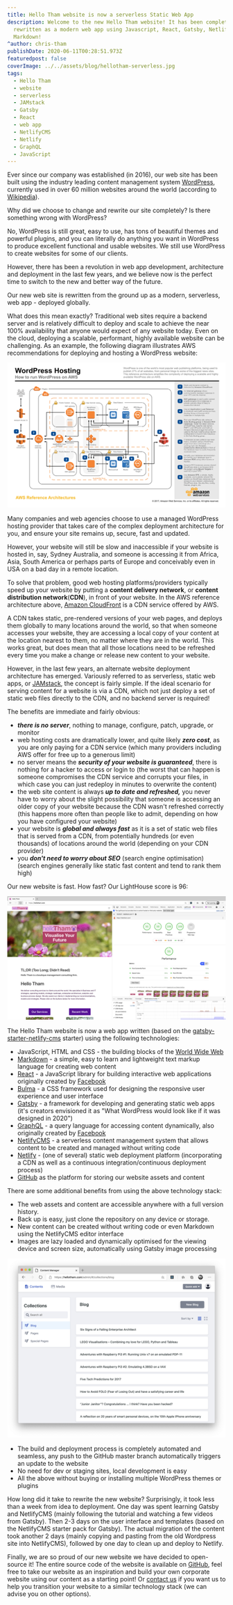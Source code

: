 ```yaml
---
title: Hello Tham website is now a serverless Static Web App
description: Welcome to the new Hello Tham website! It has been completely
  rewritten as a modern web app using Javascript, React, Gatsby, Netlify CMS and
  Markdown!
^author: chris-tham
publishDate: 2020-06-11T00:28:51.973Z
featuredpost: false
coverImage: ../../assets/blog/hellotham-serverless.jpg
tags:
  - Hello Tham
  - website
  - serverless
  - JAMstack
  - Gatsby
  - React
  - web app
  - NetlifyCMS
  - Netlify
  - GraphQL
  - JavaScript
---
```


Ever since our company was established (in 2016), our web site has been built using the industry leading content management system
[WordPress](https://wordpress.org), currently used in over 60 million websites around the world
(according to [Wikipedia](https://en.wikipedia.org/wiki/WordPress)).

Why did we choose to change and rewrite our site completely? Is there something wrong with WordPress?

No, WordPress is still great, easy to use, has tons of beautiful themes and powerful plugins, and you can literally do anything you want in WordPress to produce excellent functional and usable websites. We still use WordPress to create websites for some of our clients.

However, there has been a revolution in web app development, architecture and deployment in the last few years, and we believe now is the perfect time to switch to the new and better way of the future.

Our new web site is rewritten from the ground up as a modern, serverless, web app - deployed globally.

What does this mean exactly? Traditional web sites require a backend server and is relatively difficult to deploy and scale to achieve the near 100% availability that anyone would expect of any website today. Even on the cloud, deploying a scalable, performant, highly available website can be challenging. As an example, the following diagram illustrates AWS recommendations for deploying and hosting a WordPress website:

![AWS Reference Architecture for WordPress hosting](../../assets/blog/aws-refarch-wordpress-v20171026.jpeg)

Many companies and web agencies choose to use a managed WordPress hosting provider that takes care of the complex deployment architecture for you, and ensure your site remains up, secure, fast and updated.

However, your website will still be slow and inaccessible if your website is hosted in, say, Sydney Australia, and someone is accessing it from Africa, Asia, South America or perhaps parts of Europe and conceivably even in USA on a bad day in a remote location.

To solve that problem, good web hosting platforms/providers typically speed up your website by putting a **content delivery network**, or **content distribution network**(**CDN**), in front of your website. In the AWS reference architecture above, [Amazon CloudFront](https://aws.amazon.com/cloudfront/) is a CDN service offered by AWS.

A CDN takes static, pre-rendered versions of your web pages, and deploys them globally to many locations around the world, so that when someone accesses your website, they are accessing a local copy of your content at the location nearest to them, no matter where they are in the world. This works great, but does mean that all those locations need to be refreshed every time you make a change or release new content to your website.

However, in the last few years, an alternate website deployment architecture has emerged. Variously referred to as serverless, static web apps, or [JAMstack](https://jamstack.org), the concept is fairly simple. If the ideal scenario for serving content for a website is via a CDN, which not just deploy a set of static web files directly to the CDN, and no backend server is required!

The benefits are immediate and fairly obvious:

- **_there is no server_**, nothing to manage, configure, patch, upgrade, or monitor
- web hosting costs are dramatically lower, and quite likely **_zero cost_**, as you are only paying for a CDN service (which many providers including AWS offer for free up to a generous limit)
- no server means the **_security of your website is guaranteed_**, there is nothing for a hacker to access or login to (the worst that can happen is someone compromises the CDN service and corrupts your files, in which case you can just redeploy in minutes to overwrite the content)
- the web site content is always **_up to date and refreshed,_** you never have to worry about the slight possibility that someone is accessing an older copy of your website because the CDN wasn't refreshed correctly (this happens more often than people like to admit, depending on how you have configured your website)
- your website is **_global and always fast_** as it is a set of static web files that is served from a CDN, from potentially hundreds (or even thousands) of locations around the world (depending on your CDN provider)
- you **_don't need to worry about SEO_** (search engine optimisation) (search engines generally like static fast content and tend to rank them high)

Our new website is fast. How fast? Our LightHouse score is 96:

![Hello Tham Lighthouse report](../../assets/blog/hellotham-lighthouse.png)

The Hello Tham website is now a web app written (based on the
[gatsby-starter-netlify-cms](https://github.com/netlify-templates/gatsby-starter-netlify-cms) starter)
using the following technologies:

- JavaScript, HTML and CSS - the building blocks of the [World Wide Web](https://www.w3.org/)
- [Markdown](https://daringfireball.net/projects/markdown/) - a simple, easy to learn and lightweight text markup language for creating web content
- [React](https://reactjs.org/) - a JavaScript library for building interactive web applications originally created by [Facebook](https://developers.facebook.com/products/#open-source)
- [Bulma](https://bulma.io/) - a CSS framework used for designing the responsive user experience and user interface
- [Gatsby](https://www.gatsbyjs.org/) - a framework for developing and generating static web apps (it's creators envisioned it as "What WordPress would look like if it was designed in 2020")
- [GraphQL](https://graphql.org/) - a query language for accessing content dynamically, also originally created by [Facebook](https://developers.facebook.com/products/#open-source)
- [NetlifyCMS](https://www.netlifycms.org/) - a serverless content management system that allows content to be created and managed without writing code
- [Netlify](https://www.netlify.com/) - (one of several) static web deployment platform (incorporating a CDN as well as a continuous integration/continuous deployment process)
- [GitHub](https://github.com/) as the platform for storing our website assets and content

There are some additional benefits from using the above technology stack:

- The web assets and content are accessible anywhere with a full version history.
- Back up is easy, just clone the repository on any device or storage.
- New content can be created without writing code or even Markdown using the NetlifyCMS editor interface
- Images are lazy loaded and dynamically optimised for the viewing device and screen size, automatically using Gatsby image processing

![NetlifyCMS editor interface](../../assets/blog/hellotham-edit.png)

- The build and deployment process is completely automated and seamless, any push to the GitHub master branch automatically triggers an update to the website
- No need for dev or staging sites, local development is easy
- All the above without buying or installing multiple WordPress themes or plugins

How long did it take to rewrite the new website? Surprisingly, it took less than a week from idea to deployment. One day was spent learning Gatsby and NetlifyCMS (mainly following the tutorial and watching a few videos from Gatsby). Then 2-3 days on the user interface and templates (based on the NetlifyCMS starter pack for Gatsby). The actual migration of the content took another 2 days (mainly copying and pasting from the old Wordpress site into NetlifyCMS), followed by one day to clean up and deploy to Netlify.

Finally, we are so proud of our new website we have decided to open-source it! The entire source code of the website is available on [GitHub](https://github.com/hellotham/hellotham-website), feel free to take our website as an inspiration and build your own corporate website using our content as a starting point! Or [contact us](/contactus) if you want us to help you transition your website to a similar technology stack (we can advise you on other options).
